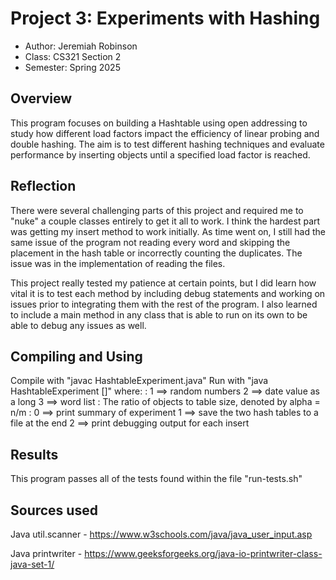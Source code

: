 # Project 3: Experiments with Hashing

* Author: Jeremiah Robinson 
* Class: CS321 Section 2
* Semester: Spring 2025

## Overview

This program focuses on building a Hashtable using open addressing to study how different load factors impact the efficiency of linear probing and double hashing. The aim is to test different hashing techniques and evaluate performance by inserting objects until a specified load factor is reached.

## Reflection

There were several challenging parts of this project and required me to "nuke" a couple classes entirely to get it all to work. I think the hardest part was getting my insert method to work initially. As time went on, I still had the same issue of the program not reading every word and skipping the placement in the hash table or incorrectly counting the duplicates. The issue was in the implementation of reading the files.

This project really tested my patience at certain points, but I did learn how vital it is to test each method by including debug statements and working on issues prior to integrating them with the rest of the program. I also learned to include a main method in any class that is able to run on its own to be able to debug any issues as well.

## Compiling and Using

Compile with "javac HashtableExperiment.java"
Run with "java HashtableExperiment <dataSource> <loadFactor> [<debugLevel>]"
        where:
       <dataSource>: 1 ==> random numbers
                     2 ==> date value as a long
                     3 ==> word list
       <loadFactor>: The ratio of objects to table size, 
                       denoted by alpha = n/m
       <debugLevel>: 0 ==> print summary of experiment
                     1 ==> save the two hash tables to a file at the end
                     2 ==> print debugging output for each insert


## Results 

This program passes all of the tests found within the file "run-tests.sh"

## Sources used

Java util.scanner - https://www.w3schools.com/java/java_user_input.asp

Java printwriter - https://www.geeksforgeeks.org/java-io-printwriter-class-java-set-1/

